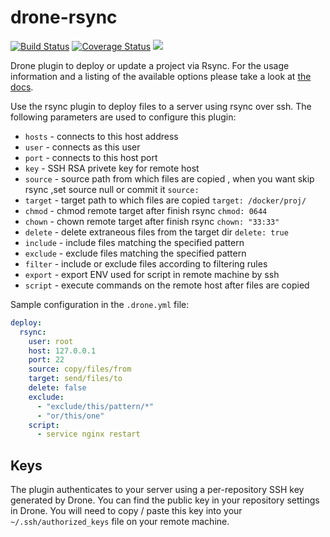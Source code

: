 # drone-rsync

[![Build Status](http://beta.drone.io/api/badges/drone-plugins/drone-rsync/status.svg)](http://beta.drone.io/drone-plugins/drone-rsync)
[![Coverage Status](https://aircover.co/badges/drone-plugins/drone-rsync/coverage.svg)](https://aircover.co/drone-plugins/drone-rsync)
[![](https://badge.imagelayers.io/plugins/drone-rsync:latest.svg)](https://imagelayers.io/?images=plugins/drone-rsync:latest 'Get your own badge on imagelayers.io')

Drone plugin to deploy or update a project via Rsync. For the usage information and a listing of the available options please take a look at [the docs](DOCS.md).

Use the rsync plugin to deploy files to a server using rsync over ssh. The following parameters are used to configure this plugin:

* `hosts` - connects to this host address
* `user` - connects as this user
* `port` - connects to this host port
* `key` - SSH RSA privete key for remote host 
* `source` - source path from which files are copied , when you want skip rsync ,set source null or commit it `source: `
* `target` - target path to which files are copied `target: /docker/proj/`
* `chmod` - chmod remote target after finish rsync `chmod: 0644`
* `chown` - chown remote target after finish rsync `chown: "33:33"`
* `delete` - delete extraneous files from the target dir `delete: true`
* `include` - include files matching the specified pattern
* `exclude` - exclude files matching the specified pattern
* `filter` - include or exclude files according to filtering rules
* `export` - export ENV used for script in remote machine by ssh 
* `script` - execute commands on the remote host after files are copied

Sample configuration in the `.drone.yml` file:

```yaml
deploy:
  rsync:
    user: root
    host: 127.0.0.1
    port: 22
    source: copy/files/from
    target: send/files/to
    delete: false
    exclude:
      - "exclude/this/pattern/*"
      - "or/this/one"
    script:
      - service nginx restart
```

## Keys

The plugin authenticates to your server using a per-repository SSH key generated by Drone. You can find the public key in your repository settings in Drone. You will need to copy / paste this key into your `~/.ssh/authorized_keys` file on your remote machine.

